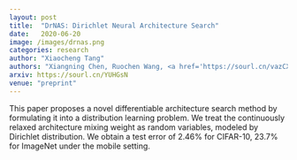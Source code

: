 ```yaml
---
layout: post
title:  "DrNAS: Dirichlet Neural Architecture Search"
date:   2020-06-20
image: /images/drnas.png
categories: research
author: "Xiaocheng Tang"
authors: "Xiangning Chen, Ruochen Wang, <a href='https://sourl.cn/vazCXQ'>Minhao Cheng</a>, <strong>Xiaocheng Tang</strong>, <a href='https://sourl.cn/GWdBVy'>Cho-Jui Hsieh</a>"
arxiv: https://sourl.cn/YUHGsN
venue: "preprint"
---
```

This paper proposes a novel differentiable architecture search method by formulating it into a distribution learning problem. We treat the continuously relaxed architecture mixing weight as random variables, modeled by Dirichlet distribution. We obtain a test error of 2.46% for CIFAR-10, 23.7% for ImageNet under the mobile setting.
